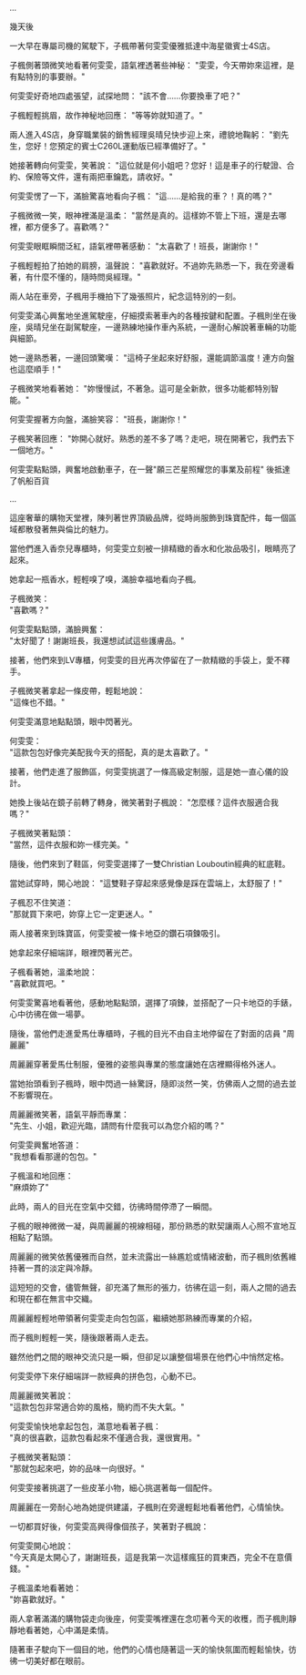 
...

幾天後

一大早在專屬司機的駕駛下，子楓帶著何雯雯優雅抵達中海星徽賓士4S店。

子楓側著頭微笑地看著何雯雯，語氣裡透著些神秘：
"雯雯，今天帶妳來這裡，是有點特別的事要辦。"

何雯雯好奇地四處張望，試探地問：
"該不會……你要換車了吧？"

子楓輕輕挑眉，故作神秘地回應：
"等等妳就知道了。"

兩人進入4S店，身穿職業裝的銷售經理吳晴兒快步迎上來，禮貌地鞠躬：
"劉先生，您好！您預定的賓士C260L運動版已經準備好了。"

她接著轉向何雯雯，笑著說：
"這位就是何小姐吧？您好！這是車子的行駛證、合約、保險等文件，還有兩把車鑰匙，請收好。"

何雯雯愣了一下，滿臉驚喜地看向子楓：
"這……是給我的車？！真的嗎？"

子楓微微一笑，眼神裡滿是溫柔：
"當然是真的。這樣妳不管上下班，還是去哪裡，都方便多了。喜歡嗎？"

何雯雯眼眶瞬間泛紅，語氣裡帶著感動：
"太喜歡了！班長，謝謝你！"

子楓輕輕拍了拍她的肩膀，溫聲說：
"喜歡就好。不過妳先熟悉一下，我在旁邊看著，有什麼不懂的，隨時問吳經理。"

兩人站在車旁，子楓用手機拍下了幾張照片，紀念這特別的一刻。

何雯雯滿心興奮地坐進駕駛座，仔細摸索著車內的各種按鍵和配置。子楓則坐在後座，吳晴兒坐在副駕駛座，一邊熟練地操作車內系統，一邊耐心解說著車輛的功能與細節。

她一邊熟悉著，一邊回頭驚嘆：
"這椅子坐起來好舒服，還能調節溫度！連方向盤也這麼順手！"

子楓微笑地看著她：
"妳慢慢試，不著急。這可是全新款，很多功能都特別智能。"

何雯雯握著方向盤，滿臉笑容：
"班長，謝謝你！"

子楓笑著回應：
"妳開心就好。熟悉的差不多了嗎？走吧，現在開著它，我們去下一個地方。"

何雯雯點點頭，興奮地啟動車子，在一聲"願三芒星照耀您的事業及前程" 後抵達了帆船百貨

...

這座奢華的購物天堂裡，陳列著世界頂級品牌，從時尚服飾到珠寶配件，每一個區域都散發著無與倫比的魅力。

當他們進入香奈兒專櫃時，何雯雯立刻被一排精緻的香水和化妝品吸引，眼睛亮了起來。

她拿起一瓶香水，輕輕嗅了嗅，滿臉幸福地看向子楓。

子楓微笑：  
"喜歡嗎？"

何雯雯點點頭，滿臉興奮：  
"太好聞了！謝謝班長，我還想試試這些護膚品。"

接著，他們來到LV專櫃，何雯雯的目光再次停留在了一款精緻的手袋上，愛不釋手。

子楓微笑著拿起一條皮帶，輕鬆地說：  
"這條也不錯。"

何雯雯滿意地點點頭，眼中閃著光。

何雯雯：  
"這款包包好像完美配我今天的搭配，真的是太喜歡了。"

接著，他們走進了服飾區，何雯雯挑選了一條高級定制服，這是她一直心儀的設計。

她換上後站在鏡子前轉了轉身，微笑著對子楓說：
"怎麼樣？這件衣服適合我嗎？"

子楓微笑著點頭：  
"當然，這件衣服和妳一樣完美。"

隨後，他們來到了鞋區，何雯雯選擇了一雙Christian Louboutin經典的紅底鞋。

當她試穿時，開心地說： 
"這雙鞋子穿起來感覺像是踩在雲端上，太舒服了！"

子楓忍不住笑道：  
"那就買下來吧，妳穿上它一定更迷人。"

兩人接著來到珠寶區，何雯雯被一條卡地亞的鑽石項鍊吸引。

她拿起來仔細端詳，眼裡閃著光芒。

子楓看著她，溫柔地說：  
"喜歡就買吧。"

何雯雯驚喜地看著他，感動地點點頭，選擇了項鍊，並搭配了一只卡地亞的手錶，心中彷彿在做一場夢。

隨後，當他們走進愛馬仕專櫃時，子楓的目光不由自主地停留在了對面的店員 "周麗麗" 

周麗麗穿著愛馬仕制服，優雅的姿態與專業的態度讓她在店裡顯得格外迷人。

當她抬頭看到子楓時，眼中閃過一絲驚訝，隨即淡然一笑，仿佛兩人之間的過去並不影響現在。

周麗麗微笑著，語氣平靜而專業：  
"先生、小姐，歡迎光臨，請問有什麼我可以為您介紹的嗎？"

何雯雯興奮地答道：  
"我想看看那邊的包包。"

子楓溫和地回應：  
"麻煩妳了"

此時，兩人的目光在空氣中交錯，彷彿時間停滯了一瞬間。

子楓的眼神微微一凝，與周麗麗的視線相碰，那份熟悉的默契讓兩人心照不宣地互相點了點頭。

周麗麗的微笑依舊優雅而自然，並未流露出一絲尷尬或情緒波動，而子楓則依舊維持著一貫的淡定與冷靜。

這短短的交會，儘管無聲，卻充滿了無形的張力，彷彿在這一刻，兩人之間的過去和現在都在無言中交織。

周麗麗輕輕地帶領著何雯雯走向包包區，繼續她那熟練而專業的介紹，

而子楓則輕輕一笑，隨後跟著兩人走去。

雖然他們之間的眼神交流只是一瞬，但卻足以讓整個場景在他們心中悄然定格。

何雯雯停下來仔細端詳一款經典的拼色包，心動不已。

周麗麗微笑著說：  
"這款包包非常適合妳的風格，簡約而不失大氣。"

何雯雯愉快地拿起包包，滿意地看著子楓：  
"真的很喜歡，這款包看起來不僅適合我，還很實用。"

子楓微笑著點頭：  
"那就包起來吧，妳的品味一向很好。"

何雯雯接著挑選了一些皮革小物，細心挑選著每一個配件。

周麗麗在一旁耐心地為她提供建議，子楓則在旁邊輕鬆地看著他們，心情愉快。

一切都買好後，何雯雯高興得像個孩子，笑著對子楓說：

何雯雯開心地說：  
"今天真是太開心了，謝謝班長，這是我第一次這樣瘋狂的買東西，完全不在意價錢。"

子楓溫柔地看著她：  
"妳喜歡就好。"

兩人拿著滿滿的購物袋走向後座，何雯雯嘴裡還在念叨著今天的收穫，而子楓則靜靜地看著她，心中滿是柔情。

隨著車子駛向下一個目的地，他們的心情也隨著這一天的愉快氛圍而輕鬆愉快，彷彿一切美好都在眼前。
